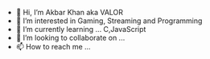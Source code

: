 - 👋 Hi, I’m Akbar Khan aka VALOR
- 👀 I’m interested in Gaming, Streaming and Programming
- 🌱 I’m currently learning ... C,JavaScript
- 💞️ I’m looking to collaborate on ...
- 📫 How to reach me ...

<!---
hivalor/hivalor is a ✨ special ✨ repository because its `README.md` (this file) appears on your GitHub profile.
You can click the Preview link to take a look at your changes.
--->

